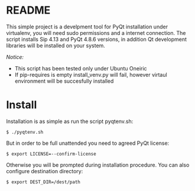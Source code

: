 # README

This simple project is a develpment tool for PyQt installation under virtualenv,
you will need sudo permissions and a internet connection. The script installs
Sip 4.13 and PyQt 4.8.6 versions, in addition Qt development libraries will be 
installed on your system.

*Notice:* 

* This script has been tested only under Ubuntu Oneiric
* If pip-requires is empty install_venv.py will fail, however
virtaul environment will be succesfully installed

# Install
Installation is as simple as run the script pyqtenv.sh:

    $ ./pyqtenv.sh

But in order to be full unattended you need to agreed PyQt license:

    $ export LICENSE=--confirm-license

Otherwise you will be prompted during installation procedure. You can also
configure destination directory:

    $ export DEST_DIR=/dest/path

